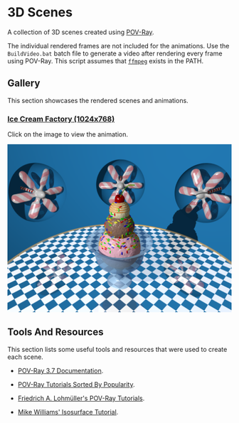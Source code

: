 # 3D Scenes
 
A collection of 3D scenes created using [POV-Ray](https://www.povray.org/).

The individual rendered frames are not included for the animations. Use the `BuildVideo.bat` batch file to generate a video after rendering every frame using POV-Ray. This script assumes that [`ffmpeg`](https://www.ffmpeg.org/) exists in the PATH.

## Gallery

This section showcases the rendered scenes and animations.

### [Ice Cream Factory (1024x768)](Source/IceCreamFactory/ice_cream_factory.pov)

Click on the image to view the animation.

[![The "Ice Cream Factory" scene.](Source/IceCreamFactory/ice_cream_factory001.png)](Source/IceCreamFactory/ice_cream_factory.mp4?raw=true)

## Tools And Resources 

This section lists some useful tools and resources that were used to create each scene.

* [POV-Ray 3.7 Documentation](https://www.povray.org/documentation/3.7.0/).

* [POV-Ray Tutorials Sorted By Popularity](https://www.povray.org/resources/links/3D_Tutorials/POV-Ray_Tutorials/).

* [Friedrich A. Lohmüller's POV-Ray Tutorials](http://www.f-lohmueller.de/pov_tut/pov__eng.htm).

* [Mike Williams' Isosurface Tutorial](https://web.archive.org/web/20200129140707/http://www.econym.demon.co.uk/isotut/printable.htm).